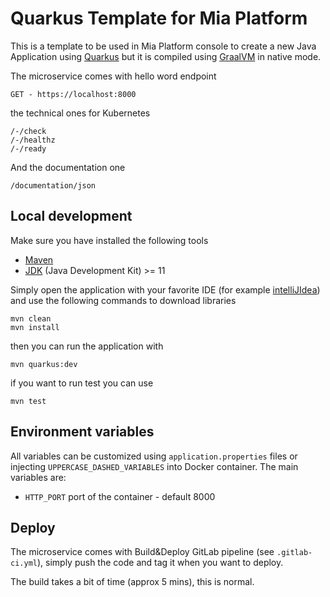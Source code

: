 # Quarkus Template for Mia Platform
This is a template to be used in Mia Platform console to create a new Java Application using [Quarkus](https://quarkus.io) but it is compiled using [GraalVM](https://www.graalvm.org) in native mode.


The microservice comes with hello word endpoint
```
GET - https://localhost:8000
```
the technical ones for Kubernetes
```
/-/check
/-/healthz
/-/ready
```
And the documentation one
```
/documentation/json
```
## Local development
Make sure you have installed the following tools
* [Maven](https://maven.apache.org)
* [JDK](https://www.oracle.com/java/technologies/downloads/) (Java Development Kit) >= 11

Simply open the application with your favorite IDE (for example [intelliJIdea]( https://www.jetbrains.com/idea/)) and use the following commands to download libraries
```
mvn clean
mvn install
```
then you can run the application with
```
mvn quarkus:dev
```

if you want to run test you can use
```
mvn test
```
## Environment variables
All variables can be customized using `application.properties` files or injecting `UPPERCASE_DASHED_VARIABLES` into Docker container.
The main variables are:
* `HTTP_PORT` port of the container - default 8000

## Deploy
The microservice comes with Build&Deploy GitLab pipeline (see `.gitlab-ci.yml`), simply push the code and tag it when you want to deploy.

The build takes a bit of time (approx 5 mins), this is normal.